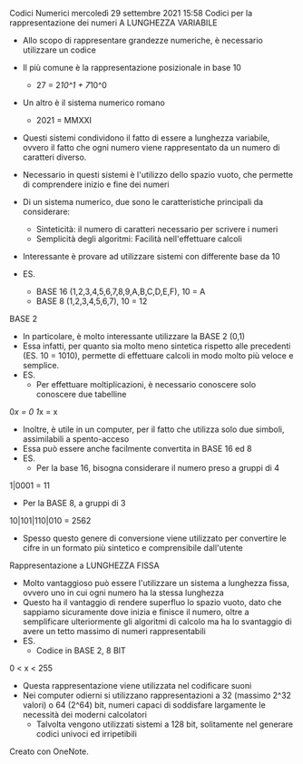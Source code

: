 Codici Numerici
mercoledì 29 settembre 2021
15:58
Codici per la rappresentazione dei numeri A LUNGHEZZA VARIABILE

- Allo scopo di rappresentare grandezze numeriche, è necessario utilizzare un codice
- Il più comune è la rappresentazione posizionale in base 10
    - 27 = 2*10^1 + 7*10^0
- Un altro è il sistema numerico romano
    - 2021 = MMXXI
- Questi sistemi condividono il fatto di essere a lunghezza variabile, ovvero il fatto che ogni numero viene rappresentato da un numero di caratteri diverso.
- Necessario in questi sistemi è l'utilizzo dello spazio vuoto, che permette di comprendere inizio e fine dei numeri

- Di un sistema numerico, due sono le caratteristiche principali da considerare:
    - Sinteticità: il numero di caratteri necessario per scrivere i numeri
    - Semplicità degli algoritmi: Facilità nell'effettuare calcoli
- Interessante è provare ad utilizzare sistemi con differente base da 10
- ES.
    - BASE 16 (1,2,3,4,5,6,7,8,9,A,B,C,D,E,F), 10 = A
    - BASE 8 (1,2,3,4,5,6,7), 10 = 12

BASE 2

- In particolare, è molto interessante utilizzare la BASE 2 (0,1)
- Essa infatti, per quanto sia molto meno sintetica rispetto alle precedenti (ES. 10 = 1010), permette di effettuare calcoli in modo molto più veloce e semplice.
- ES.
    - Per effettuare moltiplicazioni, è necessario conoscere solo conoscere due tabelline

0*x = 0
1*x = x

- Inoltre, è utile in un computer, per il fatto che utilizza solo due simboli, assimilabili a spento-acceso
- Essa può essere anche facilmente convertita in BASE 16 ed 8
- ES.
    - Per la base 16, bisogna considerare il numero preso a gruppi di 4

1|0001 = 11

- Per la BASE 8, a gruppi di 3

10|101|110|010 = 2562

- Spesso questo genere di conversione viene utilizzato per convertire le cifre in un formato più sintetico e comprensibile dall'utente

Rappresentazione a LUNGHEZZA FISSA

- Molto vantaggioso può essere l'utilizzare un sistema a lunghezza fissa, ovvero uno in cui ogni numero ha la stessa lunghezza
- Questo ha il vantaggio di rendere superfluo lo spazio vuoto, dato che sappiamo sicuramente dove inizia e finisce il numero, oltre a semplificare ulteriormente gli algoritmi di calcolo ma ha lo svantaggio di avere un tetto massimo di numeri rappresentabili
- ES.
    - Codice in BASE 2, 8 BIT

0 < x < 255

- Questa rappresentazione viene utilizzata nel codificare suoni
- Nei computer odierni si utilizzano rappresentazioni a 32 (massimo 2^32 valori) o 64 (2^64) bit, numeri capaci di soddisfare largamente le necessità dei moderni calcolatori
    - Talvolta vengono utilizzati sistemi a 128 bit, solitamente nel generare codici univoci ed irripetibili

Creato con OneNote.